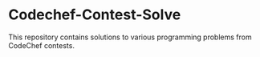 # Codechef-Contest-Solve
This repository contains solutions to various programming problems from CodeChef contests.
